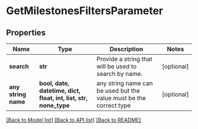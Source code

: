 # GetMilestonesFiltersParameter


## Properties
Name | Type | Description | Notes
------------ | ------------- | ------------- | -------------
**search** | **str** | Provide a string that will be used to search by name. | [optional] 
**any string name** | **bool, date, datetime, dict, float, int, list, str, none_type** | any string name can be used but the value must be the correct type | [optional]

[[Back to Model list]](../README.md#documentation-for-models) [[Back to API list]](../README.md#documentation-for-api-endpoints) [[Back to README]](../README.md)


